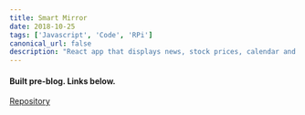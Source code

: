 ```yaml
---
title: Smart Mirror
date: 2018-10-25
tags: ['Javascript', 'Code', 'RPi']
canonical_url: false
description: "React app that displays news, stock prices, calendar and weather - running on a Raspberry Pi."
---
```

#### Built pre-blog. Links below.

[Repository](https://github.com/delafields/smartmirror-react)